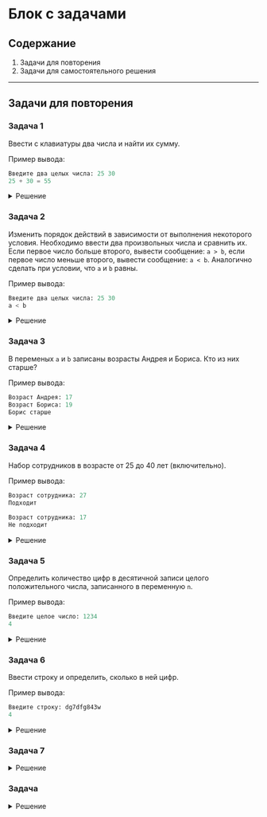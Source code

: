 # Блок с задачами

## Содержание

1. Задачи для повторения
2. Задачи для самостоятельного решения

---

## Задачи для повторения

### Задача 1

Ввести с клавиатуры два числа и найти их сумму.

Пример вывода:

```python
Введите два целых числа: 25 30
25 + 30 = 55
```

<details>
  <summary>Решение</summary>
  
  Алгоритм решения:
  1. Вывести на экран строку `Введите два целых числа:`
  2. Ввести два числа c клавиатуры
  3. Вывести сумму двух чисел
  
  **Простое решение**
  
  ```python
  print('Введите два целых числа: ')
  a = int(input())
  b = int(input())
  print(f'{a} + {b} = {a+b}')
  ```
  
  **Сложное решение**
  
  ```python
  a, b = map(int, input('Введите два целых числа: ').split())
  print(f'{a} + {b} = {a+b}')
  ```
</details>

### Задача 2

Изменить порядок действий в зависимости от выполнения некоторого условия.
Необходимо ввести два произвольных числа и сравнить их. Если первое число больше второго, вывести сообщение: `a > b`,
если первое число меньше второго, вывести сообщение: `a < b`. Аналогично сделать при условии, что `a` и `b` равны.

Пример вывода:

```python
Введите два целых числа: 25 30
a < b
```

<details>
  <summary>Решение</summary>
  
  Алгоритм решения:
  1. Вывести на экран строку `Введите два целых числа:`
  2. Ввести два числа c клавиатуры
  3. Сравнить два числа
  4. При выполнении первого условия, вывести: `a > b`
  4. При выполнении второго условия, вывести: `a < b`
  4. При выполнении третьего условия, вывести: `a = b`
  
  **Простое решение**                                                   
                                                     
  ```python
  print('Введите два целых числа: ')
  a = int(input())
  b = int(input())
  if a > b:
    print(f'{a} > {b}')
  else: 
    if a < b:
      print(f'{a} < {b}')
    else:
      print(f'{a} = {b}')
  ```     
  
  **Сложное решение**
  
  ```python             
  a, b = map(int, input('Введите два целых числа: ').split())
  if a > b:
    print(f'{a} > {b}')
  elif a < b:
    print(f'{a} < {b}')
  else:
    print(f'{a} = {b}')   
  ```           
</details>

### Задача 3

В переменых `a` и `b` записаны возрасты Андрея и Бориса. Кто из них старше?
  
Пример вывода:

```python
Возраст Андрея: 17
Возраст Бориса: 19
Борис старше
```
  
<details>
  <summary>Решение</summary>
  
  Алгоритм решения:
  1. Вывести на экран строку `Возраст Андрея:`
  2. Ввести возраст Андрея c клавиатуры
  3. Вывести на экран строку `Возраст Бориса:`
  4. Ввести возраст Бориса c клавиатуры
  5. Сравнить два числа
  6. При выполнении первого условия, вывести: `Андрей старше`
  7. При выполнении второго условия, вывести: `Одного возраста`
  8. При выполнении третьего условия, вывести: `Борис старше`
                                                     
  **Простое решение**                                                   
                                                     
  ```python
  print('Введите возраст Андрея: ')
  a = int(input())
  print('Введите возраст Бориса: ')
  b = int(input())
  if a > b:
    print('Андрей старше')
  else:
    if a == b:
      print('Одного возраста')
    else:
      print('Борис старше')
  ```     
  
  **Сложное решение**
  
  ```python             
  a = int(input('Введите рост Андрея: '))
  b = int(input('Введите рост Бориса: '))
  if a > b:
    print('Андрей старше')
  elif a < b:
    print('Борис старше')
  else:
    print('Одного возраста')   
  ```                                                   
</details>

### Задача 4

Набор сотрудников в возрасте от 25 до 40 лет (включительно).
 
Пример вывода:

```python
Возраст сотрудника: 27
Подходит
  
Возраст сотрудника: 17
Не подходит
```
  
<details>
  <summary>Решение</summary>
  
  Алгоритм решения:
  1. Вывести на экран строку `Возраст сотрудника:`
  2. Ввести возраст сотрудника c клавиатуры
  3. Сравнить число с условием (`a >= 25 and a <= 40`)
  4. При выполнении обоих условия, вывести: `Подходит`
  5. При невыполнении обоих условий, вывести: `Не подходит`
                                                     
  **Простое решение**                                                   
                                                     
  ```python
  print('Возраст сотрудника: ')
  a = int(input())
  if a >= 25 and a <= 40:
    print('Подходит')
  else:
    print('Не подходит')
  ```
                       
  или                     
  
  ```python
  print('Возраст сотрудника: ')
  a = int(input())
  if a < 25 or a > 40:
    print('Не подходит')
  else:
    print('Подходит')
  ```
                       
  **Сложное решение**
  
  ```python             
  a = int(input('Возраст сотрудника: '))
  if 25 <= a <= 40:
    print('Подходит')
  else:
    print('Не подходит')  
  ```      
</details>

### Задача 5

Определить количество цифр в десятичной записи целого положительного числа, записанного в переменную `n`.

Пример вывода:

```python
Введите целое число: 1234
4
```
  
<details>
  <summary>Решение</summary>
  
  Алгоритм решения:
  1. Вывести на экран строку `Введите целое число:`
  2. Ввести число c клавиатуры
  3. Присвоить счетчику значение `0`
  4. Объявить цикл `while` с условием `n > 0`
  5. В тело цикла добавить следующие операции:
      - Отсечь последнюю цифру цисла `n` с помощью получения целой части от деления на `10`
      - Увеличить счетчик на `1`
  6. По окончинию цикла вывести значение счетчика
                                                     
  **Простое решение**                                                   
                                                     
  ```python
  print('Введите целое число: ')
  n = int(input())
  k = 0
  while n > 0:
    n = n // 10  # Отсекаем последнюю цифру
    k = k + 1    # Увеличиваем счетчик
  print(k)
  ```
                       
  **Сложное решение**                    
  
  ```python
  n = int(input('Введите целое число: '))
  k = 0
  while n > 0:
    n //= 10  # Отсекаем последнюю цифру
    k += 1    # Увеличиваем счетчик
  print(k)
  ```
</details>
  
### Задача 6
  
Ввести строку и определить, сколько в ней цифр.
  
Пример вывода:
  
```python
Введите строку: dg7dfg843w
4
```

<details>
  <summary>Решение</summary>
  
  Алгоритм решения:
  1. Вывести на экран строку `Введите строку:`
  2. Ввести строку c клавиатуры
  3. Присвоить счетчику значение `0`
  4. Объявить цикл `for` с условием `i in a`
  5. В тело цикла добавить следующие операции:
      - Объявить условный оператор `if` с условием `i.isdigit` (сравнивает переменную `i` с числом с оомщью метода `.isdigit()`)
      - В тело условного оператора `if` добавить операцию: увеличить счетчик на `1`
  6. По окончинию цикла вывести значение счетчика
                                                     
  **Простое решение**                                                   
                                                     
  ```python
  print('Введите строку: ')
  a = input()
  k = 0
  for i in a:
    if i.isdigit():
        k = k + 1
  print(k)
  ```
                       
  **Сложное решение**                    
  
  ```python
  a = input('Введите строку: ')
  k = 0
  for i in a:
    if i.isdigit():
        k += 1
  print(k)
  ```
</details>
  
### Задача 7

<details>
  <summary>Решение</summary>
  
</details>
  
### Задача 

<details>
  <summary>Решение</summary>
  
</details>
